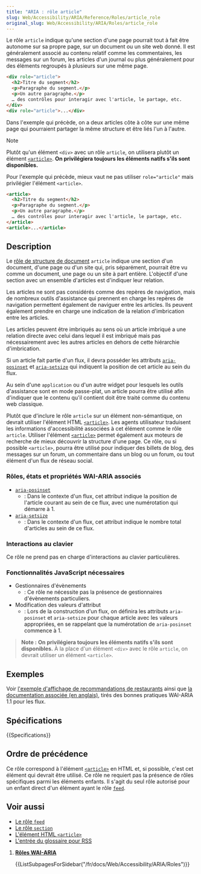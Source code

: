 ```yaml
---
title: "ARIA : rôle article"
slug: Web/Accessibility/ARIA/Reference/Roles/article_role
original_slug: Web/Accessibility/ARIA/Roles/article_role
---
```


Le rôle `article` indique qu'une section d'une page pourrait tout à fait être autonome sur sa propre page, sur un document ou un site web donné. Il est généralement associé au contenu relatif comme les commentaires, les messages sur un forum, les articles d'un journal ou plus généralement pour des éléments regroupés à plusieurs sur une même page.

```html
<div role="article">
  <h2>Titre du segment</h2>
  <p>Paragraphe du segment.</p>
  <p>Un autre paragraphe.</p>
  … des contrôles pour interagir avec l'article, le partage, etc.
</div>
<div role="article">...</div>
```

Dans l'exemple qui précède, on a deux articles côte à côte sur une même page qui pourraient partager la même structure et être liés l'un à l'autre.

> [!NOTE]
> Plutôt qu'un élément `<div>` avec un rôle `article`, on utilisera plutôt un élément [`<article>`](/fr/docs/Web/HTML/Reference/Elements/article). **On privilégiera toujours les éléments natifs s'ils sont disponibles.**

Pour l'exemple qui précède, mieux vaut ne pas utiliser `role="article"` mais privilégier l'élément `<article>`.

```html
<article>
  <h2>Titre du segment</h2>
  <p>Paragraphe du segment.</p>
  <p>Un autre paragraphe.</p>
  … des contrôles pour interagir avec l'article, le partage, etc.
</article>
<article>...</article>
```

## Description

Le [rôle de structure de document](/fr/docs/Web/Accessibility/ARIA/Roles#document_structure_roles) `article` indique une section d'un document, d'une page ou d'un site qui, pris séparément, pourrait être vu comme un document, une page ou un site à part entière. L'objectif d'une section avec un ensemble d'articles est d'indiquer leur relation.

Les articles ne sont pas considérés comme des repères de navigation, mais de nombreux outils d'assistance qui prennent en charge les repères de navigation permettent également de naviguer entre les articles. Ils peuvent également prendre en charge une indication de la relation d'imbrication entre les articles.

Les articles peuvent être imbriqués au sens où un article imbriqué a une relation directe avec celui dans lequel il est imbriqué mais pas nécessairement avec les autres articles en dehors de cette hiérarchie d'imbrication.

Si un article fait partie d'un flux, il devra posséder les attributs [`aria-posinset`](/fr/docs/Web/Accessibility/ARIA/Attributes/aria-posinset) et [`aria-setsize`](/fr/docs/Web/Accessibility/ARIA/Attributes/aria-setsize) qui indiquent la position de cet article au sein du flux.

Au sein d'une `application` ou d'un autre widget pour lesquels les outils d'assistance sont en mode passe-plat, un article pourra être utilisé afin d'indiquer que le contenu qu'il contient doit être traité comme du contenu web classique.

Plutôt que d'inclure le rôle `article` sur un élément non-sémantique, on devrait utiliser l'élément HTML [`<article>`](/fr/docs/Web/HTML/Reference/Elements/article). Les agents utilisateur traduisent les informations d'accessibilité associées à cet élément comme le rôle `article`. Utiliser l'élément [`<article>`](/fr/docs/Web/HTML/Reference/Elements/article) permet également aux moteurs de recherche de mieux découvrir la structure d'une page. Ce rôle, ou si possible `<article>`, pourra être utilisé pour indiquer des billets de blog, des messages sur un forum, un commentaire dans un blog ou un forum, ou tout élément d'un flux de réseau social.

### Rôles, états et propriétés WAI-ARIA associés

- [`aria-posinset`](/fr/docs/Web/Accessibility/ARIA/Attributes/aria-posinset)
  - : Dans le contexte d'un flux, cet attribut indique la position de l'article courant au sein de ce flux, avec une numérotation qui démarre à 1.
- [`aria-setsize`](/fr/docs/Web/Accessibility/ARIA/Attributes/aria-setsize)
  - : Dans le contexte d'un flux, cet attribut indique le nombre total d'articles au sein de ce flux.

### Interactions au clavier

Ce rôle ne prend pas en charge d'interactions au clavier particulières.

### Fonctionnalités JavaScript nécessaires

- Gestionnaires d'évènements
  - : Ce rôle ne nécessite pas la présence de gestionnaires d'évènements particuliers.
- Modification des valeurs d'attribut
  - : Lors de la construction d'un flux, on définira les attributs `aria-posinset` et `aria-setsize` pour chaque article avec les valeurs appropriées, en se rappelant que la numérotation de `aria-posinset` commence à 1.

> **Note :** **On privilégiera toujours les éléments natifs s'ils sont disponibles.** À la place d'un élément `<div>` avec le rôle `article`, on devrait utiliser un élément `<article>`.

## Exemples

Voir [l'exemple d'affichage de recommandations de restaurants](https://www.w3.org/TR/wai-aria-practices-1.1/examples/feed/feedDisplay.html) ainsi que [la documentation associée (en anglais)](https://www.w3.org/TR/wai-aria-practices-1.1/examples/feed/feed.html), tirés des bonnes pratiques WAI-ARIA 1.1 pour les flux.

## Spécifications

{{Specifications}}

## Ordre de précédence

Ce rôle correspond à l'élément [`<article>`](/fr/docs/Web/HTML/Reference/Elements/article) en HTML et, si possible, c'est cet élément qui devrait être utilisé. Ce rôle ne requiert pas la présence de rôles spécifiques parmi les éléments enfants. Il s'agit du seul rôle autorisé pour un enfant direct d'un élément ayant le rôle [`feed`](/fr/docs/Web/Accessibility/ARIA/Roles/feed_role).

## Voir aussi

- [Le rôle `feed`](/fr/docs/Web/Accessibility/ARIA/Roles/feed_role)
- [Le rôle `section`](/fr/docs/Web/Accessibility/ARIA/Roles/section_role)
- [L'élément HTML `<article>`](/fr/docs/Web/HTML/Reference/Elements/article)
- [L'entrée du glossaire pour RSS](/fr/docs/Glossary/RSS)

<section id="Quick_links">

1. [**Rôles WAI-ARIA**](/fr/docs/Web/Accessibility/ARIA/Roles)

   {{ListSubpagesForSidebar("/fr/docs/Web/Accessibility/ARIA/Roles")}}

</section>
